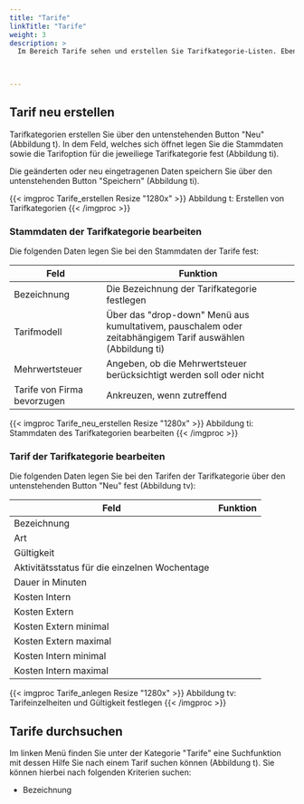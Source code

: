 ```yaml
---
title: "Tarife"
linkTitle: "Tarife"
weight: 3
description: >
  Im Bereich Tarife sehen und erstellen Sie Tarifkategorie-Listen. Ebenfalls können Sie neue Tarife erstellen und bearbeiten.   
 


---
```

## Tarif neu erstellen
Tarifkategorien erstellen Sie über den untenstehenden Button "Neu" (Abbildung t). In dem Feld, welches sich öffnet legen Sie die Stammdaten sowie die Tarifoption für die jeweiliege Tarifkategorie fest (Abbildung ti).

Die geänderten oder neu eingetragenen Daten speichern Sie über den untenstehenden Button "Speichern" (Abbildung ti).


{{< imgproc Tarife_erstellen Resize "1280x" >}}
Abbildung t: Erstellen von Tarifkategorien
{{< /imgproc >}}


### Stammdaten der Tarifkategorie bearbeiten
Die folgenden Daten legen Sie bei den Stammdaten der Tarife fest:

| Feld         | Funktion         | 
| ------------- |-------------  | 
| Bezeichnung        | Die Bezeichnung der Tarifkategorie festlegen | 
| Tarifmodell   | Über das "drop-down" Menü aus kumultativem, pauschalem oder zeitabhängigem Tarif auswählen (Abbildung ti)    |  
| Mehrwertsteuer  | Angeben, ob die Mehrwertsteuer berücksichtigt werden soll oder nicht    |  
| Tarife von Firma bevorzugen  |  Ankreuzen, wenn zutreffend   |  

{{< imgproc Tarife_neu_erstellen Resize "1280x" >}}
Abbildung ti: Stammdaten des Tarifkategorien bearbeiten
{{< /imgproc >}}

### Tarif der Tarifkategorie bearbeiten
Die folgenden Daten legen Sie bei den Tarifen der Tarifkategorie über den untenstehenden Button "Neu" fest (Abbildung tv):

| Feld         | Funktion         | 
| ------------- |-------------  | 
| Bezeichnung        |  | 
| Art   |     |  
| Gültigkeit  |     |  
| Aktivitätsstatus für die einzelnen Wochentage  |     |  
| Dauer in Minuten  |     | 
| Kosten Intern  |     | 
| Kosten Extern  |     | 
| Kosten Extern minimal  |     | 
| Kosten Extern maximal  |     | 
| Kosten Intern minimal  |     | 
| Kosten Intern maximal  |     | 

{{< imgproc Tarife_anlegen Resize "1280x" >}}
Abbildung tv: Tarifeinzelheiten und Gültigkeit festlegen
{{< /imgproc >}}

## Tarife durchsuchen
Im linken Menü finden Sie unter der Kategorie "Tarife" eine Suchfunktion mit dessen Hilfe Sie nach einem Tarif suchen können (Abbildung t). Sie können hierbei nach folgenden Kriterien suchen: 
* Bezeichnung

